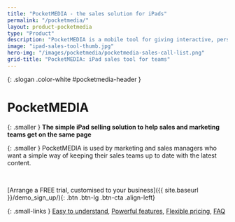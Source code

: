 ```yaml
---
title: "PocketMEDIA - the sales solution for iPads"
permalink: "/pocketmedia/"
layout: product-pocketmedia
type: "Product"
description: "PocketMEDIA is a mobile tool for giving interactive, personalised presentations. It helps sales and marketing teams keep everyone on the same page with the latest sales materials."
image: "ipad-sales-tool-thumb.jpg"
hero-img: "/images/pocketmedia/pocketmedia-sales-call-list.png"
grid-title: "PocketMEDIA: iPad sales tool for teams"
---
```


{: .slogan .color-white #pocketmedia-header }
# Pocket**MEDIA**

{: .smaller }
**The simple iPad selling solution to help sales and marketing teams get on the same page**

{: .smaller }
PocketMEDIA is used by marketing and sales managers who want a simple way of keeping their sales teams up to date with the latest content.

<br/>

[Arrange a FREE trial, customised to your business]({{ site.baseurl }}/demo_sign_up/){: .btn .btn-lg .btn-cta .align-left}

{: .small-links }
[Easy to understand](#howitworks), [Powerful features](#features), [Flexible pricing](#costs), [FAQ](#faq)
